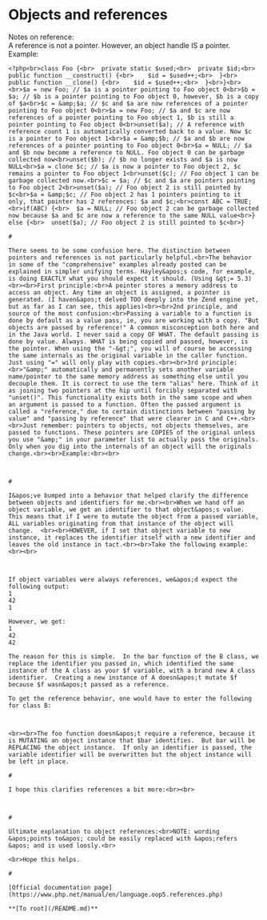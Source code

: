 # Objects and references



Notes on reference:<br>A reference is not a pointer. However, an object handle IS a pointer. Example:<br>

```
<?php<br>class Foo {<br>  private static $used;<br>  private $id;<br>  public function __construct() {<br>    $id = $used++;<br>  }<br>  public function __clone() {<br>    $id = $used++;<br>  }<br>}<br><br>$a = new Foo; // $a is a pointer pointing to Foo object 0<br>$b = $a; // $b is a pointer pointing to Foo object 0, however, $b is a copy of $a<br>$c = &amp;$a; // $c and $a are now references of a pointer pointing to Foo object 0<br>$a = new Foo; // $a and $c are now references of a pointer pointing to Foo object 1, $b is still a pointer pointing to Foo object 0<br>unset($a); // A reference with reference count 1 is automatically converted back to a value. Now $c is a pointer to Foo object 1<br>$a = &amp;$b; // $a and $b are now references of a pointer pointing to Foo object 0<br>$a = NULL; // $a and $b now become a reference to NULL. Foo object 0 can be garbage collected now<br>unset($b); // $b no longer exists and $a is now NULL<br>$a = clone $c; // $a is now a pointer to Foo object 2, $c remains a pointer to Foo object 1<br>unset($c); // Foo object 1 can be garbage collected now.<br>$c = $a; // $c and $a are pointers pointing to Foo object 2<br>unset($a); // Foo object 2 is still pointed by $c<br>$a = &amp;$c; // Foo object 2 has 1 pointers pointing to it only, that pointer has 2 references: $a and $c;<br>const ABC = TRUE;<br>if(ABC) {<br>  $a = NULL; // Foo object 2 can be garbage collected now because $a and $c are now a reference to the same NULL value<br>} else {<br>  unset($a); // Foo object 2 is still pointed to $c<br>}  

#

There seems to be some confusion here. The distinction between pointers and references is not particularly helpful.<br>The behavior in some of the "comprehensive" examples already posted can be explained in simpler unifying terms. Hayley&apos;s code, for example, is doing EXACTLY what you should expect it should. (Using &gt;= 5.3)<br><br>First principle:<br>A pointer stores a memory address to access an object. Any time an object is assigned, a pointer is generated. (I haven&apos;t delved TOO deeply into the Zend engine yet, but as far as I can see, this applies)<br><br>2nd principle, and source of the most confusion:<br>Passing a variable to a function is done by default as a value pass, ie, you are working with a copy. "But objects are passed by reference!" A common misconception both here and in the Java world. I never said a copy OF WHAT. The default passing is done by value. Always. WHAT is being copied and passed, however, is the pointer. When using the "-&gt;", you will of course be accessing the same internals as the original variable in the caller function. Just using "=" will only play with copies.<br><br>3rd principle:<br>"&amp;" automatically and permanently sets another variable name/pointer to the same memory address as something else until you decouple them. It is correct to use the term "alias" here. Think of it as joining two pointers at the hip until forcibly separated with "unset()". This functionality exists both in the same scope and when an argument is passed to a function. Often the passed argument is called a "reference," due to certain distinctions between "passing by value" and "passing by reference" that were clearer in C and C++.<br><br>Just remember: pointers to objects, not objects themselves, are passed to functions. These pointers are COPIES of the original unless you use "&amp;" in your parameter list to actually pass the originals. Only when you dig into the internals of an object will the originals change.<br><br>Example:<br><br>

```
<?php

//The two are meant to be the same
$a = "Clark Kent"; //a==Clark Kent
$b = &amp;$a; //The two will now share the same fate.

$b="Superman"; // $a=="Superman" too.
echo $a; 
echo $a="Clark Kent"; // $b=="Clark Kent" too.
unset($b); // $b divorced from $a
$b="Bizarro";
echo $a; // $a=="Clark Kent" still, since $b is a free agent pointer now.

//The two are NOT meant to be the same.
$c="King";
$d="Pretender to the Throne";
echo $c."\n"; // $c=="King"
echo $d."\n"; // $d=="Pretender to the Throne"
swapByValue($c, $d);
echo $c."\n"; // $c=="King"
echo $d."\n"; // $d=="Pretender to the Throne"
swapByRef($c, $d);
echo $c."\n"; // $c=="Pretender to the Throne"
echo $d."\n"; // $d=="King"

function swapByValue($x, $y){
$temp=$x;
$x=$y;
$y=$temp;
//All this beautiful work will disappear
//because it was done on COPIES of pointers.
//The originals pointers still point as they did.
}

function swapByRef(&amp;$x, &amp;$y){
 $temp=$x;
 $x=$y;
 $y=$temp;
 //Note the parameter list: now we switched &apos;em REAL good.
}

?>
```
  

#

I&apos;ve bumped into a behavior that helped clarify the difference between objects and identifiers for me.<br><br>When we hand off an object variable, we get an identifier to that object&apos;s value.  This means that if I were to mutate the object from a passed variable, ALL variables originating from that instance of the object will change.  <br><br>HOWEVER, if I set that object variable to new instance, it replaces the identifier itself with a new identifier and leaves the old instance in tact.<br><br>Take the following example:<br><br>

```
<?php
class A {
    public $foo = 1;
}  

class B {
    public function foo(A $bar)
    {
        $bar-&gt;foo = 42;
    }
    
    public function bar(A $bar)
    {
        $bar = new A;
    }
}

$f = new A;
$g = new B;
echo $f-&gt;foo . "\n";

$g-&gt;foo($f);
echo $f-&gt;foo . "\n";

$g-&gt;bar($f);
echo $f-&gt;foo . "\n";

?>
```


If object variables were always references, we&apos;d expect the following output:
1
42
1

However, we get:
1
42
42

The reason for this is simple.  In the bar function of the B class, we replace the identifier you passed in, which identified the same instance of the A class as your $f variable, with a brand new A class identifier.  Creating a new instance of A doesn&apos;t mutate $f because $f wasn&apos;t passed as a reference.

To get the reference behavior, one would have to enter the following for class B:



```
<?php
class B {
    public function foo(A $bar)
    {
        $bar-&gt;foo = 42;
    }
    
    public function bar(A &amp;$bar)
    {
        $bar = new A;
    }
}
?>
```
<br><br>The foo function doesn&apos;t require a reference, because it is MUTATING an object instance that $bar identifies.  But bar will be REPLACING the object instance.  If only an identifier is passed, the variable identifier will be overwritten but the object instance will be left in place.  

#

I hope this clarifies references a bit more:<br><br>

```
<?php
class A {
    public $foo = 1;
}  

$a = new A;
$b = $a;
$a-&gt;foo = 2;
$a = NULL;
echo $b-&gt;foo."\n"; // 2

$c = new A;
$d = &amp;$c;
$c-&gt;foo = 2;
$c = NULL;
echo $d-&gt;foo."\n"; // Notice:  Trying to get property of non-object...
?>
```
  

#

Ultimate explanation to object references:<br>NOTE: wording &apos;points to&apos; could be easily replaced with &apos;refers &apos; and is used loosly.<br>

```
<?php
$a1 = new A(1);  // $a1 == handle1-1 to A(1)
$a2 = $a1;     // $a2 == handle1-2 to A(1) - assigned by value (copy)
$a3 = &amp;$a1;  // $a3 points to $a1 (handle1-1)
$a3 = null;      // makes $a1==null, $a3 (still) points to $a1, $a2 == handle1-2 (same object instance A(1))
$a2 = null;      // makes $a2 == null
$a1 = new A(2); //makes $a1 == handle2-1 to new object and $a3 (still) points to $a1 =&gt; handle2-1 (new object), so value of $a1 and $a3 is the new object and $a2 == null
//By reference:
$a4 = &amp;new A(4);  //$a4 points to handle4-1 to A(4)
$a5 = $a4;   // $a5 == handle4-2 to A(4) (copy)
$a6 = &amp;$a4;  //$a6 points to (handle4-1), not to $a4 (reference to reference references the referenced object handle4-1 not the reference itself)

$a4 = &amp;new A(40); // $a4 points to handle40-1, $a5 == handle4-2 and $a6 still points to handle4-1 to A(4)
$a6 = null;  // sets handle4-1 to null; $a5 == handle4-2 = A(4); $a4 points to handle40-1; $a6 points to null
$a6 =&amp;$a4; // $a6 points to handle40-1
$a7 = &amp;$a6; //$a7 points to handle40-1
$a8 = &amp;$a7; //$a8 points to handle40-1
$a5 = $a7;  //$a5 == handle40-2 (copy)
$a6 = null; //makes handle40-1 null, all variables pointing to (hanlde40-1 ==null) are null, except ($a5 == handle40-2 = A(40))
?>
```
<br>Hope this helps.  

#

[Official documentation page](https://www.php.net/manual/en/language.oop5.references.php)

**[To root](/README.md)**